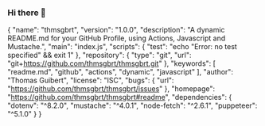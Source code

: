 ### Hi there 👋

<!--
**MusaEkmekcioglu/MusaEkmekcioglu** is a ✨ _special_ ✨ repository because its `README.md` (this file) appears on your GitHub profile.

Here are some ideas to get you started:

- 🔭 I’m currently working on ...
- 🌱 I’m currently learning ...
- 👯 I’m looking to collaborate on ...
- 🤔 I’m looking for help with ...
- 💬 Ask me about ...
- 📫 How to reach me: ...
- 😄 Pronouns: ...
- ⚡ Fun fact: ...
-->
{
  "name": "thmsgbrt",
  "version": "1.0.0",
  "description": "A dynamic README.md for your GitHub Profile, using Actions, Javascript and Mustache.",
  "main": "index.js",
  "scripts": {
    "test": "echo \"Error: no test specified\" && exit 1"
  },
  "repository": {
    "type": "git",
    "url": "git+https://github.com/thmsgbrt/thmsgbrt.git"
  },
  "keywords": [
    "readme.md",
    "github",
    "actions",
    "dynamic",
    "javascript"
  ],
  "author": "Thomas Guibert",
  "license": "ISC",
  "bugs": {
    "url": "https://github.com/thmsgbrt/thmsgbrt/issues"
  },
  "homepage": "https://github.com/thmsgbrt/thmsgbrt#readme",
  "dependencies": {
    "dotenv": "^8.2.0",
    "mustache": "^4.0.1",
    "node-fetch": "^2.6.1",
    "puppeteer": "^5.1.0"
  }
}
